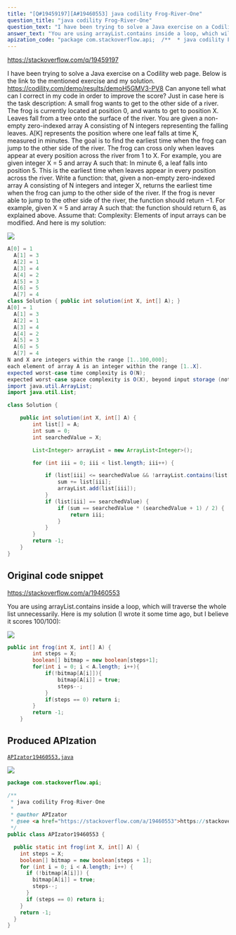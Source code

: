 ```yaml
---
title: "[Q#19459197][A#19460553] java codility Frog-River-One"
question_title: "java codility Frog-River-One"
question_text: "I have been trying to solve a Java exercise on a Codility web page. Below is the link to the mentioned exercise and my solution. https://codility.com/demo/results/demoH5GMV3-PV8 Can anyone tell what can I correct in my code in order to improve the score? Just in case here is the task description: A small frog wants to get to the other side of a river. The frog is currently located at position 0, and wants to get to position X. Leaves fall from a tree onto the surface of the river. You are given a non-empty zero-indexed array A consisting of N integers representing the falling leaves. A[K] represents the position where one leaf falls at time K, measured in minutes. The goal is to find the earliest time when the frog can jump to the other side of the river. The frog can cross only when leaves appear at every position across the river from 1 to X. For example, you are given integer X = 5 and array A such that: In minute 6, a leaf falls into position 5. This is the earliest time when leaves appear in every position across the river. Write a function: that, given a non-empty zero-indexed array A consisting of N integers and integer X, returns the earliest time when the frog can jump to the other side of the river. If the frog is never able to jump to the other side of the river, the function should return −1. For example, given X = 5 and array A such that: the function should return 6, as explained above. Assume that: Complexity: Elements of input arrays can be modified. And here is my solution:"
answer_text: "You are using arrayList.contains inside a loop, which will traverse the whole list unnecessarily. Here is my solution (I wrote it some time ago, but I believe it scores 100/100):"
apization_code: "package com.stackoverflow.api;  /**  * java codility Frog-River-One  *  * @author APIzator  * @see <a href=\"https://stackoverflow.com/a/19460553\">https://stackoverflow.com/a/19460553</a>  */ public class APIzator19460553 {    public static int frog(int X, int[] A) {     int steps = X;     boolean[] bitmap = new boolean[steps + 1];     for (int i = 0; i < A.length; i++) {       if (!bitmap[A[i]]) {         bitmap[A[i]] = true;         steps--;       }       if (steps == 0) return i;     }     return -1;   } }"
---
```


https://stackoverflow.com/q/19459197

I have been trying to solve a Java exercise on a Codility web page.
Below is the link to the mentioned exercise and my solution.
https://codility.com/demo/results/demoH5GMV3-PV8
Can anyone tell what can I correct in my code in order to improve the score?
Just in case here is the task description:
A small frog wants to get to the other side of a river. The frog is currently located at position 0, and wants to get to position X. Leaves fall from a tree onto the surface of the river.
You are given a non-empty zero-indexed array A consisting of N integers representing the falling leaves. A[K] represents the position where one leaf falls at time K, measured in minutes.
The goal is to find the earliest time when the frog can jump to the other side of the river. The frog can cross only when leaves appear at every position across the river from 1 to X.
For example, you are given integer X = 5 and array A such that:
In minute 6, a leaf falls into position 5. This is the earliest time when leaves appear in every position across the river.
Write a function:
that, given a non-empty zero-indexed array A consisting of N integers and integer X, returns the earliest time when the frog can jump to the other side of the river.
If the frog is never able to jump to the other side of the river, the function should return −1.
For example, given X = 5 and array A such that:
the function should return 6, as explained above. Assume that:
Complexity:
Elements of input arrays can be modified.
And here is my solution:


<div class="code-logo"><img src="/stackoverflow.png" /></div>

```java
A[0] = 1
  A[1] = 3
  A[2] = 1
  A[3] = 4
  A[4] = 2
  A[5] = 3
  A[6] = 5
  A[7] = 4
class Solution { public int solution(int X, int[] A); }
A[0] = 1
  A[1] = 3
  A[2] = 1
  A[3] = 4
  A[4] = 2
  A[5] = 3
  A[6] = 5
  A[7] = 4
N and X are integers within the range [1..100,000];
each element of array A is an integer within the range [1..X].
expected worst-case time complexity is O(N);
expected worst-case space complexity is O(X), beyond input storage (not counting the storage required for input arguments).
import java.util.ArrayList;
import java.util.List;

class Solution {

    public int solution(int X, int[] A) {
        int list[] = A;
        int sum = 0;
        int searchedValue = X;

        List<Integer> arrayList = new ArrayList<Integer>();

        for (int iii = 0; iii < list.length; iii++) {

            if (list[iii] <= searchedValue && !arrayList.contains(list[iii])) {
                sum += list[iii];
                arrayList.add(list[iii]);
            }
            if (list[iii] == searchedValue) {
                if (sum == searchedValue * (searchedValue + 1) / 2) {
                    return iii;
                }
            }
        }
        return -1;
    }
}
```


## Original code snippet

https://stackoverflow.com/a/19460553

You are using arrayList.contains inside a loop, which will traverse the whole list unnecessarily.
Here is my solution (I wrote it some time ago, but I believe it scores 100/100):

<div class="code-logo"><img src="/stackoverflow.png" /></div>

```java
public int frog(int X, int[] A) {
        int steps = X;
        boolean[] bitmap = new boolean[steps+1];
        for(int i = 0; i < A.length; i++){
            if(!bitmap[A[i]]){
                bitmap[A[i]] = true;
                steps--;
            }
            if(steps == 0) return i;
        }
        return -1;
    }
```

## Produced APIzation

[`APIzator19460553.java`](https://github.com/blind-papers/apization-temp-data/raw/main/search/APIzator19460553.java)

<div class="code-logo"><img src="/apizator.png" /></div>

```java
package com.stackoverflow.api;

/**
 * java codility Frog-River-One
 *
 * @author APIzator
 * @see <a href="https://stackoverflow.com/a/19460553">https://stackoverflow.com/a/19460553</a>
 */
public class APIzator19460553 {

  public static int frog(int X, int[] A) {
    int steps = X;
    boolean[] bitmap = new boolean[steps + 1];
    for (int i = 0; i < A.length; i++) {
      if (!bitmap[A[i]]) {
        bitmap[A[i]] = true;
        steps--;
      }
      if (steps == 0) return i;
    }
    return -1;
  }
}

```